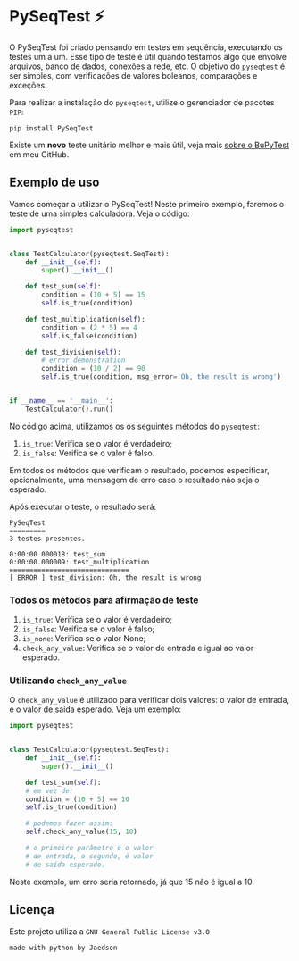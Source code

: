 # PySeqTest ⚡️

O PySeqTest foi criado pensando em testes em sequência, executando os testes um a um. Esse tipo de teste é útil quando
testamos algo que envolve arquivos, banco de dados, conexões a rede, etc. O objetivo do `pyseqtest` é ser simples, com verificações
de valores boleanos, comparações e exceções.

Para realizar a instalação do `pyseqtest`, utilize o gerenciador de pacotes `PIP`:

```
pip install PySeqTest
```

Existe um **novo** teste unitário melhor e mais útil, veja mais [sobre o BuPyTest](https://github.com/jaedsonpys/bupytest) em meu GitHub.

## Exemplo de uso

Vamos começar a utilizar o PySeqTest! Neste primeiro exemplo, faremos o teste de uma simples calculadora. Veja o código:

```python
import pyseqtest


class TestCalculator(pyseqtest.SeqTest):
    def __init__(self):
        super().__init__()

    def test_sum(self):
        condition = (10 + 5) == 15
        self.is_true(condition)

    def test_multiplication(self):
        condition = (2 * 5) == 4
        self.is_false(condition)

    def test_division(self):
        # error demonstration
        condition = (10 / 2) == 90
        self.is_true(condition, msg_error='Oh, the result is wrong')


if __name__ == '__main__':
    TestCalculator().run()

```

No código acima, utilizamos os os seguintes métodos do `pyseqtest`:

1. `is_true`: Verifica se o valor é verdadeiro;
2. `is_false`: Verifica se o valor é falso.

Em todos os métodos que verificam o resultado, podemos especificar, opcionalmente, uma mensagem de erro caso o resultado
não seja o esperado.

Após executar o teste, o resultado será:

```
PySeqTest
=========
3 testes presentes.

0:00:00.000018: test_sum
0:00:00.000009: test_multiplication
==============================
[ ERROR ] test_division: Oh, the result is wrong
```

### Todos os métodos para afirmação de teste

1. `is_true`: Verifica se o valor é verdadeiro;
2. `is_false`: Verifica se o valor é falso;
3. `is_none`: Verifica se o valor None;
4. `check_any_value`: Verifica se o valor de entrada e igual ao valor esperado.

### Utilizando `check_any_value`

O `check_any_value` é utilizado para verificar dois valores: o valor de entrada, e o valor de saída esperado. Veja um exemplo:

```python
import pyseqtest


class TestCalculator(pyseqtest.SeqTest):
    def __init__(self):
        super().__init__()

    def test_sum(self):
	# em vez de:
	condition = (10 + 5) == 10
	self.is_true(condition)

	# podemos fazer assim:
	self.check_any_value(15, 10)

	# o primeiro parâmetro é o valor
	# de entrada, o segundo, é valor
	# de saída esperado.
```

Neste exemplo, um erro seria retornado, já que 15 não é igual a 10.

## Licença

Este projeto utiliza a `GNU General Public License v3.0`

`made with python by Jaedson`
